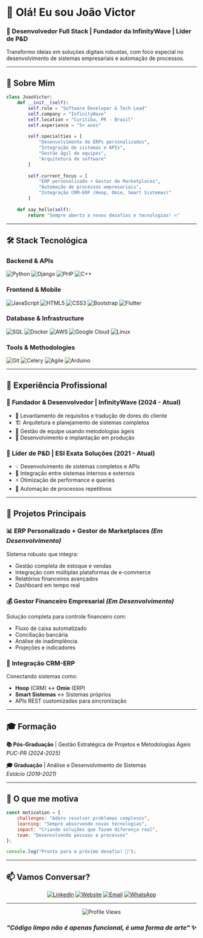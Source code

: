 # 👋 Olá! Eu sou João Victor

### 🚀 Desenvolvedor Full Stack | Fundador da InfinityWave | Líder de P&D

Transformo ideias em soluções digitais robustas, com foco especial no desenvolvimento de sistemas empresariais e automação de processos.

---

## 🎯 Sobre Mim

```python
class JoaoVictor:
    def __init__(self):
        self.role = "Software Developer & Tech Lead"
        self.company = "InfinityWave"
        self.location = "Curitiba, PR - Brasil"
        self.experience = "5+ anos"
        
        self.specialties = [
            "Desenvolvimento de ERPs personalizados",
            "Integração de sistemas e APIs",
            "Gestão ágil de equipes",
            "Arquitetura de software"
        ]
        
        self.current_focus = [
            "ERP personalizado + Gestor de Marketplaces",
            "Automação de processos empresariais",
            "Integração CRM-ERP (Hoop, Omie, Smart Sistemas)"
        ]
    
    def say_hello(self):
        return "Sempre aberto a novos desafios e tecnologias! 🔥"
```

---

## 🛠️ Stack Tecnológica

### **Backend & APIs**
![Python](https://img.shields.io/badge/Python-3776AB?style=for-the-badge&logo=python&logoColor=white)
![Django](https://img.shields.io/badge/Django-092E20?style=for-the-badge&logo=django&logoColor=white)
![PHP](https://img.shields.io/badge/PHP-777BB4?style=for-the-badge&logo=php&logoColor=white)
![C++](https://img.shields.io/badge/C++-00599C?style=for-the-badge&logo=cplusplus&logoColor=white)

### **Frontend & Mobile**
![JavaScript](https://img.shields.io/badge/JavaScript-F7DF1E?style=for-the-badge&logo=javascript&logoColor=black)
![HTML5](https://img.shields.io/badge/HTML5-E34F26?style=for-the-badge&logo=html5&logoColor=white)
![CSS3](https://img.shields.io/badge/CSS3-1572B6?style=for-the-badge&logo=css3&logoColor=white)
![Bootstrap](https://img.shields.io/badge/Bootstrap-563D7C?style=for-the-badge&logo=bootstrap&logoColor=white)
![Flutter](https://img.shields.io/badge/Flutter-02569B?style=for-the-badge&logo=flutter&logoColor=white)

### **Database & Infrastructure**
![SQL](https://img.shields.io/badge/SQL-4479A1?style=for-the-badge&logo=mysql&logoColor=white)
![Docker](https://img.shields.io/badge/Docker-2496ED?style=for-the-badge&logo=docker&logoColor=white)
![AWS](https://img.shields.io/badge/AWS-232F3E?style=for-the-badge&logo=amazon-aws&logoColor=white)
![Google Cloud](https://img.shields.io/badge/Google_Cloud-4285F4?style=for-the-badge&logo=google-cloud&logoColor=white)
![Linux](https://img.shields.io/badge/Linux-FCC624?style=for-the-badge&logo=linux&logoColor=black)

### **Tools & Methodologies**
![Git](https://img.shields.io/badge/Git-F05032?style=for-the-badge&logo=git&logoColor=white)
![Celery](https://img.shields.io/badge/Celery-37B24D?style=for-the-badge&logo=celery&logoColor=white)
![Agile](https://img.shields.io/badge/Agile-0052CC?style=for-the-badge&logo=agile&logoColor=white)
![Arduino](https://img.shields.io/badge/Arduino-00979D?style=for-the-badge&logo=arduino&logoColor=white)

---

## 💼 Experiência Profissional

### 🏢 **Fundador & Desenvolvedor** | InfinityWave (2024 - Atual)
- 🎯 Levantamento de requisitos e tradução de dores do cliente
- 🏗️ Arquitetura e planejamento de sistemas completos
- 👥 Gestão de equipe usando metodologias ágeis
- 🚀 Desenvolvimento e implantação em produção

### 🏢 **Líder de P&D** | ESI Exata Soluções (2021 - Atual)
- 💡 Desenvolvimento de sistemas completos e APIs
- 🔗 Integração entre sistemas internos e externos
- ⚡ Otimização de performance e queries
- 🤖 Automação de processos repetitivos

---

## 🚀 Projetos Principais

### 📊 **ERP Personalizado + Gestor de Marketplaces** *(Em Desenvolvimento)*
Sistema robusto que integra:
- Gestão completa de estoque e vendas
- Integração com múltiplas plataformas de e-commerce
- Relatórios financeiros avançados
- Dashboard em tempo real

### 💰 **Gestor Financeiro Empresarial** *(Em Desenvolvimento)*
Solução completa para controle financeiro com:
- Fluxo de caixa automatizado
- Conciliação bancária
- Análise de inadimplência
- Projeções e indicadores

### 🔗 **Integração CRM-ERP**
Conectando sistemas como:
- **Hoop** (CRM) ↔ **Omie** (ERP)
- **Smart Sistemas** ↔ Sistemas próprios
- APIs REST customizadas para sincronização

---

## 🎓 Formação

**📚 Pós-Graduação** | Gestão Estratégica de Projetos e Metodologias Ágeis  
*PUC-PR (2024-2025)*

**🎓 Graduação** | Análise e Desenvolvimento de Sistemas  
*Estácio (2019-2021)*

---

## 🌟 O que me motiva

```javascript
const motivation = {
    challenges: "Adoro resolver problemas complexos",
    learning: "Sempre absorvendo novas tecnologias",
    impact: "Criando soluções que fazem diferença real",
    team: "Desenvolvendo pessoas e processos"
};

console.log("Pronto para o próximo desafio! 🚀");
```

---

## 📫 Vamos Conversar?

<div align="center">

[![LinkedIn](https://img.shields.io/badge/LinkedIn-0077B5?style=for-the-badge&logo=linkedin&logoColor=white)](https://www.linkedin.com/in/jvicctor/)
[![Website](https://img.shields.io/badge/Website-FF7139?style=for-the-badge&logo=firefox&logoColor=white)](https://www.infinitywave.com.br)
[![Email](https://img.shields.io/badge/Email-D14836?style=for-the-badge&logo=gmail&logoColor=white)](mailto:designer.jvicctor@gmail.com)
[![WhatsApp](https://img.shields.io/badge/WhatsApp-25D366?style=for-the-badge&logo=whatsapp&logoColor=white)](https://wa.me/5541991424871)

</div>

---

<div align="center">
  <img src="https://komarev.com/ghpvc/?username=jvicctor&color=blue&style=flat-square&label=Profile+Views" alt="Profile Views" />
</div>

<div align="center">
  
### *"Código limpo não é apenas funcional, é uma forma de arte"* ✨

</div>
